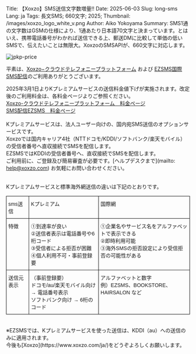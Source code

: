 Title: 【Xoxzo】SMS送信文字数増量!!
Date: 2025-06-03
Slug: long-sms
Lang: ja
Tags: 長文SMS; 660文字; 2025;
Thumbnail: /images/xoxzo_logo_white_v.png
Author: Aiko Yokoyama
Summary: SMS1通の文字数はGSMの仕様により、1通あたり日本語70文字と決まっています。とはいえ、携帯電話番号がわかれば送信できる上、郵送DMに比較して単価の低いSMSで、伝えたいことは無限大。XoxzoのSMSAPIが、660文字に対応します。

![jpkp-price](/images/kpremium-ja.jpg)

平素は、[Xoxzo−クラウドテレフォニープラットフォーム](https://www.xoxzo.com/ja/) および 
[EZSMS国際SMS配信](https://www.ezsms.biz/ja/)のご利用ありがとうございます。

2025年3月1日よりKプレミアムサービスの送信料金値下げが実施されます。改定後のご利用料金は、各料金ページよりご参照ください。<br>
[Xoxzo-クラウドテレフォニープラットフォーム　料金ページ](https://www.xoxzo.com/ja/about/pricing/#k-premium)<br>
[SMS配信EZSMS　料金ページ](https://www.ezsms.biz/ja/faq/price/)
<br>
<br>
Kプレミアムサービスは、法人ユーザー向けの、国内宛SMS送信のオプションサービスです。<br>
Xoxzoでは国内キャリア4社（NTTドコモ/KDDI/ソフトバンク/楽天モバイル）の受信者番号へ直収接続でSMSを配信します。<br>
EZSMSではKDDIの受信者番号へ、直収接続でSMSを配信します。
<br>
ご利用前に、ご登録及び簡易審査が必要です。[ヘルプデスクまで](mailto: help@xoxzo.com) お気軽にお問い合わせください。
<br>
<br>

Kプレミアムサービスと標準海外網送信の違いは下記のとおりです。
<style type="text/css">
.tg  {border-collapse:collapse;border-spacing:0;}
.tg td{border-color:black;border-style:solid;border-width:1px;font-family:Arial, sans-serif;font-size:14px;
  overflow:hidden;padding:10px 5px;word-break:normal;}
.tg th{border-color:black;border-style:solid;border-width:1px;font-family:Arial, sans-serif;font-size:14px;
  font-weight:normal;overflow:hidden;padding:10px 5px;word-break:normal;}
.tg .tg-0lax{text-align:left;vertical-align:top}
</style>
  <table class="tg">
    <thead>
      <tr>
        <th class="tg-0lax">sms送信</th>
        <th class="tg-0lax">Kプレミアム</th>
        <th class="tg-0lax">国際網</th>
      </tr>
    </thead>
    <tbody>
      <tr>
        <td class="tg-0lax">特徴</td>
        <td class="tg-0lax">
          ①到達率が良い<br>
          ②送信者表示は電話番号や6桁コード<br>
          ③受信者による拒否が困難<br>
          ④個人利用不可・事前登録要
        </td>
        <td class="tg-0lax">
          ①企業名やサービス名をアルファベットで表示できる<br>
          ②即時利用可能<br>
          ③海外SMSの拒否設定により受信拒否の可能性がある
        </td>
      </tr>
      <tr>
        <td class="tg-0lax">送信元表示</td>
        <td class="tg-0lax">
          （事前登録要）<br>
          ドコモ/au/楽天モバイル向け → 電話番号表示<br>
          ソフトバンク向け → 6桁のコード
        </td>
        <td class="tg-0lax">
          アルファベットと数字<br>
          例）EZSMS、BOOKSTORE、HAIRSALON など
        </td>
      </tr>
    </tbody>
  </table>
<br>
※EZSMSでは、Kプレミアムサービスを使った送信は、KDDI（au）への送信のみに適用されます。
<br>
今後も[Xoxzo](https://www.xoxzo.com/ja/)をどうぞよろしくお願いします。
